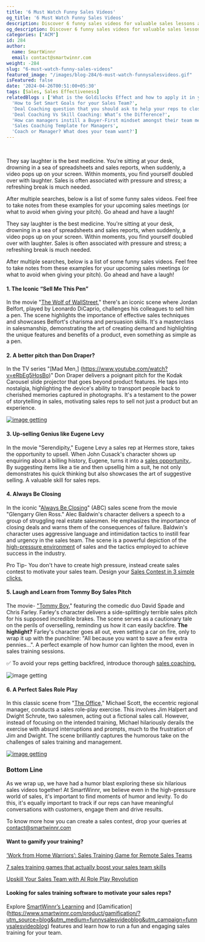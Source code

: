 ```yaml
---
title: '6 Must Watch Funny Sales Videos'
og_title: '6 Must Watch Funny Sales Videos'
description: Discover 6 funny sales videos for valuable sales lessons and laughs! Elevate your team's spirits and skills with humor-infused training. Laugh & learn now! 
og_description: Discover 6 funny sales videos for valuable sales lessons and laughs! Elevate your team's spirits and skills with humor-infused training. Laugh & learn now! 
categories: ["ACM"]
id: 284
author:
  name: SmartWinnr
  email: contact@smartwinnr.com
weight: -284
slug: "6-must-watch-funny-sales-videos"
featured_image: "/images/blog-284/6-must-watch-funnysalesvideos.gif"
isFeatured: false
date: '2024-04-26T00:51:00+05:30'
tags: [Sales, Sales Effectiveness]
relatedBlogs : ['What is the Goldilocks Effect and how to apply it in your business?',
  'How to Set Smart Goals for your Sales Team?',
  'Deal Coaching question that you should ask to help your reps to close more deals',
  'Deal Coaching Vs Skill Coaching: What’s the Difference?',
  'How can managers instill a Buyer-First mindset amongst their team members?',
  'Sales Coaching Template for Managers',
  'Coach or Manager? What does your team want?']
---
```


<br>

They say laughter is the best medicine. You're sitting at your desk, drowning in a sea of spreadsheets and sales reports, when suddenly, a video pops up on your screen. Within moments, you find yourself doubled over with laughter. Sales is often associated with pressure and stress; a refreshing break is much needed.

After multiple searches, below is a list of some funny sales videos. Feel free to take notes from these examples for your upcoming sales meetings (or what to avoid when giving your pitch). Go ahead and have a laugh!


They say laughter is the best medicine. You're sitting at your desk, drowning in a sea of spreadsheets and sales reports, when suddenly, a video pops up on your screen. Within moments, you find yourself doubled over with laughter. Sales is often associated with pressure and stress; a refreshing break is much needed.

After multiple searches, below is a list of some funny sales videos. Feel free to take notes from these examples for your upcoming sales meetings (or what to avoid when giving your pitch). Go ahead and have a laugh!


#### **1. The Iconic “Sell Me This Pen”**

In the movie "[The Wolf of WallStreet,](https://www.youtube.com/watch?v=9UspZGJ-TrI)" there's an iconic scene where Jordan Belfort, played by Leonardo DiCaprio, challenges his colleagues to sell him a pen. The scene highlights the importance of effective sales techniques and showcases Belfort's charisma and persuasion skills. It's a masterclass in salesmanship, demonstrating the art of creating demand and highlighting the unique features and benefits of a product, even something as simple as a pen.

#### **2. A better pitch than Don Draper?**

In the TV series "[Mad Men,] (https://www.youtube.com/watch?v=eRbEg5HosBo)" Don Draper delivers a poignant pitch for the Kodak Carousel slide projector that goes beyond product features. He taps into nostalgia, highlighting the device's ability to transport people back to cherished memories captured in photographs. It's a testament to the power of storytelling in sales, motivating sales reps to sell not just a product but an experience.

<a href="https://tools.smartwinnr.com/?utm_source=blog&utm_medium=funnysalesvideos&utm_campaign=funnysalesvideos#/sales-contest-template/industry">
    <img src="/images/blog-284/sales_contest_templates.jpg" alt="image getting">
</a>


#### **3. Up-selling Genius like Eugene Levy**

In the movie "Serendipity," Eugene Levy a sales rep at Hermes store, takes the opportunity to upsell. When John Cusack's character shows up enquiring about a billing history, Eugene, turns it into a [sales opportunity.](https://www.youtube.com/watch?v=kNepR8njvT8). By suggesting items like a tie and then upsellig him a suit, he not only demonstrates his quick thinking but also showcases the art of suggestive selling. A valuable skill for sales reps.

#### **4. Always Be Closing**

In the iconic "[Always Be Closing](https://www.youtube.com/watch?v=w7y6EOGY87U)" (ABC) sales scene from the movie "Glengarry Glen Ross." Alec Baldwin's character delivers a speech to a group of struggling real estate salesmen. He emphasizes the importance of closing deals and warns them of the consequences of failure. Baldwin's character uses aggressive language and intimidation tactics to instill fear and urgency in the sales team. The scene is a powerful depiction of the [high-pressure environment](https://www.smartwinnr.com/post/its-time-to-move-from-always-be-closing-to-always-be-helping/?utm_source=blog&utm_medium=funnysalesvideoblog&utm_campaign=funnysalesvideoblog) of sales and the tactics employed to achieve success in the industry.


<div class="ml_pro_tip ml-margin-bottom20">
  <p>Pro Tip- You don't have to create high pressure, instead create sales contest to motivate your sales team. Design your <a href="https://tools.smartwinnr.com/#/sales-contest-template/industry" target="_blank">Sales Contest in 3 simple clicks.</a></p>
</div>

#### **5. Laugh and Learn from Tommy Boy Sales Pitch**

The movie- ["Tommy Boy,](https://www.youtube.com/watch?app=desktop&v=S2XvxDaIwCw&ab_channel=Movieclips)" featuring the comedic duo David Spade and Chris Farley. Farley's character delivers a side-splittingly terrible sales pitch for his supposed incredible brakes. The scene serves as a cautionary tale on the perils of overselling, reminding us how it can easily backfire. <b>The highlight?</b> Farley's character goes all out, even setting a car on fire, only to wrap it up with the punchline: "All because you want to save a few extra pennies...". A perfect example of how humor can lighten the mood, even in sales training sessions.

✅ To avoid your reps getting backfired, introduce thorough [sales coaching.](https://www.smartwinnr.com/product/sales-coaching/?utm_source=blog&utm_medium=funnysalesvideoblog&utm_campaign=funnysalesvideoblog)

<img src="/images/blog-284/funnysalesgi.gif" alt="image getting">

#### **6. A Perfect Sales Role Play**

In this classic scene from "[The Office,](https://www.youtube.com/watch?v=1QQBB3cwNM0)" Michael Scott, the eccentric regional manager, conducts a sales role-play exercise. This involves Jim Halpert and Dwight Schrute, two salesmen, acting out a fictional sales call. However, instead of focusing on the intended training, Michael hilariously derails the exercise with absurd interruptions and prompts, much to the frustration of Jim and Dwight. The scene brilliantly captures the humorous take on the challenges of sales training and management.

<a href="https://www.smartwinnr.com/request-demo/?utm_source=blog&utm_medium=funnysalesvideoblog&utm_campaign=funnysalesvideoblog">
    <img src="/images/blog-284/ai_sales_role_play.png" alt="image getting">
</a>

<h3 class="ml-bold-text ml-margin-top-bottom20">Bottom Line </h3>

As we wrap up, we have had a humor blast exploring these six hilarious sales videos together! At SmartWinnr, we believe even in the high-pressure world of sales, it's important to find moments of humor and levity. To do this, it's equally important to track if our reps can have meaningful conversations  with customers, engage them and drive results.

 <p>
  To know more how you can create a sales contest, drop your queries at <a href="mailto:contact@smartwinnr.com"><span>contact@smartwinnr.com</span></a>
</p>

#### **Want to gamify your training?**

<a href="https://www.smartwinnr.com/post/work-from-home-warriors-sales-training-game-for-remote-sales-teams/?utm_source=blog&utm_medium=funnysalesvideoblog&utm_campaign=funnysalesvideoblog" target="_blank" class="">‘Work from Home Warriors’: Sales Training Game for Remote Sales Teams </a>

<a href="https://www.smartwinnr.com/post/7-sales-training-games-that-actually-boost-your-sales-teams-skills/?utm_source=blog&utm_medium=funnysalesvideoblog&utm_campaign=funnysalesvideoblog" target="_blank" class="">7 sales training games that actually boost your sales team skills </a>
<br>

<a href="https://www.smartwinnr.com/post/upskill-your-sales-team-with-ai-role-play-revolution/?utm_source=blog&utm_medium=funnysalesvideoblog&utm_campaign=funnysalesvideoblog" target="_blank" class="">Upskill Your Sales Team with AI Role Play Revolution </a>

<h4 class="ml-bold-text ml-margin-top-bottom20">Looking for sales training software to motivate your sales reps?</h4>

Explore [SmartWinnr’s Learning](https://www.smartwinnr.com/product/targeted-learning/?utm_source=blog&utm_medium=funnysalesvideoblog&utm_campaign=funnysalesvideoblog) and [Gamification] (https://www.smartwinnr.com/product/gamification/?utm_source=blog&utm_medium=funnysalesvideoblog&utm_campaign=funnysalesvideoblog) features and learn how to run a fun and engaging sales training for your team.
